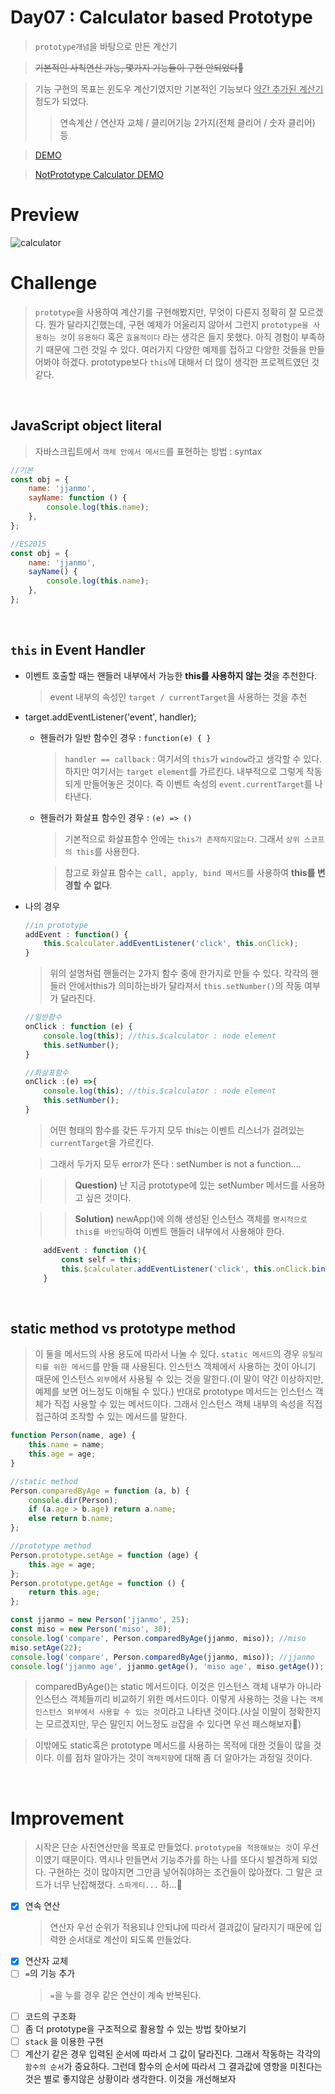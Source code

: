 # Day07 : Calculator based Prototype

> `prototype개념`을 바탕으로 만든 계산기

> <del>기본적인 사칙연산 가능, 몇가지 기능들이 구현 안되었다👺</del>

> 기능 구현의 목표는 윈도우 계산기였지만 기본적인 기능보다 <u>약간 추가된 계산기</u> 정도가 되었다.
>
> > 연속계산 / 연산자 교체 / 클리어기능 2가지(전체 클리어 / 숫자 클리어) 등

> [DEMO](https://codesandbox.io/s/day07calculator-based-prototype-ijgwq)

> [NotPrototype Calculator DEMO](https://codesandbox.io/s/jscalculator-okgx3)

# Preview

![calculator](./image/calculator.gif)

# Challenge

> `prototype`을 사용하여 계산기를 구현해봤지만, 무엇이 다른지 정확히 잘 모르겠다. 뭔가 달라지긴했는데, 구현 예제가 어울리지 않아서 그런지 `prototype을 사용하는 것`이 `유용하다` 혹은 `효율적이다` 라는 생각은 들지 못했다. 아직 경험이 부족하기 때문에 그런 것일 수 있다. 여러가지 다양한 예제를 접하고 다양한 것들을 만들어봐야 하겠다. prototype보다 `this`에 대해서 더 많이 생각한 프로젝트였던 것 같다.

<br/>

## JavaScript object literal

> 자바스크립트에서 `객체 안에서 메서드`를 표현하는 방법 : syntax

```javascript
//기본
const obj = {
    name: 'jjanmo',
    sayName: function () {
        console.log(this.name);
    },
};

//ES2015
const obj = {
    name: 'jjanmo',
    sayName() {
        console.log(this.name);
    },
};
```

<br/>

## `this` in Event Handler

-   이벤트 호출할 때는 핸들러 내부에서 가능한 **this를 사용하지 않는 것**을 추천한다.

    > event 내부의 속성인 `target / currentTarget`을 사용하는 것을 추천

-   target.addEventListener('event', handler);

    -   핸들러가 일반 함수인 경우 : `function(e) { }`

        > `handler == callback` : 여기서의 `this`가 `window`라고 생각할 수 있다. 하지만 여기서는 `target element`를 가르킨다. 내부적으로 그렇게 작동되게 만들어놓은 것이다. 즉 이벤트 속성의 `event.currentTarget`를 나타낸다.

    -   핸들러가 화살표 함수인 경우 : `(e) => ()`

        > 기본적으로 화살표함수 안에는 `this가 존재하지않는다`. 그래서 `상위 스코프의 this`를 사용한다.

        > 참고로 화살표 함수는 `call, apply, bind 메서드`를 사용하여 **this를 변경할 수 없다**.

-   나의 경우

    ```javascript
    //in prototype
    addEvent : function() {
        this.$calculater.addEventListener('click', this.onClick);
    }
    ```

    > 위의 설명처럼 핸들러는 2가지 함수 중에 한가지로 만들 수 있다. 각각의 핸들러 안에서this가 의미하는바가 달라져서 `this.setNumber()`의 작동 여부가 달라진다.

    ```javascript
    //일반함수
    onClick : function (e) {
        console.log(this); //this.$calculator : node element
        this.setNumber();
    }

    //화살표함수
    onClick :(e) =>{
        console.log(this); //this.$calculator : node element
        this.setNumber();
    }
    ```

    > 어떤 형태의 함수를 갖든 두가지 모두 this는 이벤트 리스너가 걸려있는 `currentTarget`을 가르킨다.

    > 그래서 두가지 모두 error가 뜬다 : setNumber is not a function....

    > > **Question)** 난 지금 prototype에 있는 setNumber 메서드를 사용하고 싶은 것이다.

    > > **Solution)** newApp()에 의해 생성된 인스턴스 객체를 `명시적으로 this를 바인딩`하여 이벤트 핸들러 내부에서 사용해야 한다.

    ```javascript
        addEvent : function (){
            const self = this;
            this.$calculater.addEventListener('click', this.onClick.bind(self));
        }
    ```

<br/>

## static method vs prototype method

> 이 둘을 메서드의 사용 용도에 따라서 나눌 수 있다. `static 메서드`의 경우 `유틸리티를 위한 메서드`를 만들 때 사용된다. 인스턴스 객체에서 사용하는 것이 아니기 때문에 인스턴스 `외부`에서 사용될 수 있는 것을 말한다.(이 말이 약간 이상하지만, 예제를 보면 어느정도 이해될 수 있다.) 반대로 prototype 메서드는 인스턴스 객체가 직접 사용할 수 있는 메서드이다. 그래서 인스턴스 객체 내부의 속성을 직접 접근하여 조작할 수 있는 메서드를 말한다.

```javascript
function Person(name, age) {
    this.name = name;
    this.age = age;
}

//static method
Person.comparedByAge = function (a, b) {
    console.dir(Person);
    if (a.age > b.age) return a.name;
    else return b.name;
};

//prototype method
Person.prototype.setAge = function (age) {
    this.age = age;
};
Person.prototype.getAge = function () {
    return this.age;
};

const jjanmo = new Person('jjanmo', 25);
const miso = new Person('miso', 30);
console.log('compare', Person.comparedByAge(jjanmo, miso)); //miso
miso.setAge(22);
console.log('compare', Person.comparedByAge(jjanmo, miso)); //jjanmo
console.log('jjanmo age', jjanmo.getAge(), 'miso age', miso.getAge()); //25, 22
```

> comparedByAge()는 static 메서드이다. 이것은 인스턴스 객체 내부가 아니라 인스턴스 객체들끼리 비교하기 위한 메서드이다. 이렇게 사용하는 것을 나는 `객체인스턴스 외부에서 사용할 수 있는 것`이라고 나타낸 것이다.(사실 이말이 정확한지는 모르겠지만, 무슨 말인지 어느정도 `감`잡을 수 있다면 우선 패스해보자🤣)

> 이밖에도 static혹은 prototype 메서드를 사용하는 목적에 대한 것들이 많을 것이다. 이를 점차 알아가는 것이 `객체지향`에 대해 좀 더 알아가는 과정일 것이다.

<br/>

# Improvement

> 시작은 단순 사친연산만을 목표로 만들었다. `prototype을 적용해보는 것`이 우선이였기 때문이다. 역시나 만들면서 기능추가를 하는 나를 또다시 발견하게 되었다. 구현하는 것이 많아지면 그만큼 넣어줘야하는 조건들이 많아졌다. 그 말은 코드가 너무 난잡해졌다. `스파게티...` 하...😤

-   [x] 연속 연산
    > 연산자 우선 순위가 적용되냐 안되냐에 따라서 결과값이 달라지기 때문에 입력한 순서대로 계산이 되도록 만들었다.
-   [x] 연산자 교체
-   [ ] `=`의 기능 추가
    > `=`을 누를 경우 같은 연산이 계속 반복된다.
-   [ ] 코드의 구조화
-   [ ] 좀 더 prototype을 구조적으로 활용할 수 있는 방법 찾아보기
-   [ ] `stack` 을 이용한 구현
-   [ ] 계산기 같은 경우 입력된 순서에 따라서 그 값이 달라진다. 그래서 작동하는 각각의 `함수의 순서`가 중요하다. 그런데 함수의 순서에 따라서 그 결과값에 영향을 미친다는 것은 별로 좋지않은 상황이라 생각한다. 이것을 개선해보자
